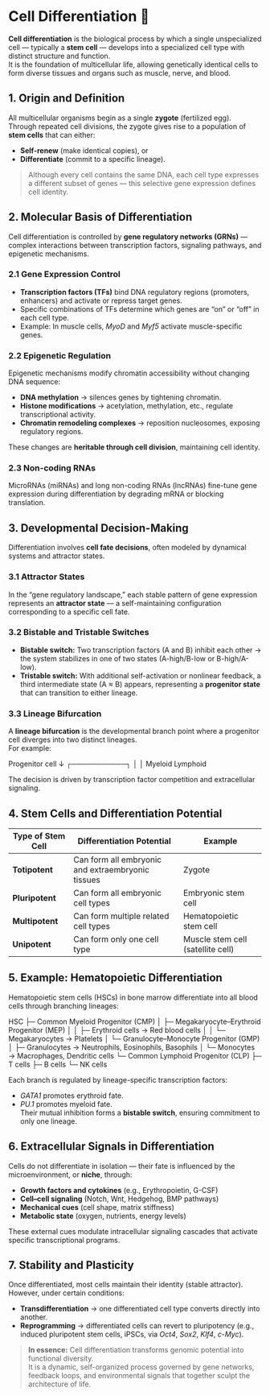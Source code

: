 # Cell Differentiation 🧬


**Cell differentiation** is the biological process by which a single unspecialized cell — typically a **stem cell** — develops into a specialized cell type with distinct structure and function.  
It is the foundation of multicellular life, allowing genetically identical cells to form diverse tissues and organs such as muscle, nerve, and blood.

## 1. Origin and Definition

All multicellular organisms begin as a single **zygote** (fertilized egg).  
Through repeated cell divisions, the zygote gives rise to a population of **stem cells** that can either:
- **Self-renew** (make identical copies), or  
- **Differentiate** (commit to a specific lineage).

> Although every cell contains the same DNA, each cell type expresses a different subset of genes — this selective gene expression defines cell identity.


## 2. Molecular Basis of Differentiation

Cell differentiation is controlled by **gene regulatory networks (GRNs)** — complex interactions between transcription factors, signaling pathways, and epigenetic mechanisms.

### 2.1 Gene Expression Control
- **Transcription factors (TFs)** bind DNA regulatory regions (promoters, enhancers) and activate or repress target genes.  
- Specific combinations of TFs determine which genes are “on” or “off” in each cell type.  
- Example: In muscle cells, *MyoD* and *Myf5* activate muscle-specific genes.

### 2.2 Epigenetic Regulation
Epigenetic mechanisms modify chromatin accessibility without changing DNA sequence:
- **DNA methylation** → silences genes by tightening chromatin.  
- **Histone modifications** → acetylation, methylation, etc., regulate transcriptional activity.  
- **Chromatin remodeling complexes** → reposition nucleosomes, exposing regulatory regions.

These changes are **heritable through cell division**, maintaining cell identity.

### 2.3 Non-coding RNAs
MicroRNAs (miRNAs) and long non-coding RNAs (lncRNAs) fine-tune gene expression during differentiation by degrading mRNA or blocking translation.

## 3. Developmental Decision-Making

Differentiation involves **cell fate decisions**, often modeled by dynamical systems and attractor states.

### 3.1 Attractor States
In the “gene regulatory landscape,” each stable pattern of gene expression represents an **attractor state** — a self-maintaining configuration corresponding to a specific cell fate.

### 3.2 Bistable and Tristable Switches
- **Bistable switch:** Two transcription factors (A and B) inhibit each other → the system stabilizes in one of two states (A-high/B-low or B-high/A-low).  
- **Tristable switch:** With additional self-activation or nonlinear feedback, a third intermediate state (A ≈ B) appears, representing a **progenitor state** that can transition to either lineage.

### 3.3 Lineage Bifurcation
A **lineage bifurcation** is the developmental branch point where a progenitor cell diverges into two distinct lineages.  
For example:

Progenitor cell
↓
┌───────────┐
│ │
Myeloid Lymphoid

The decision is driven by transcription factor competition and extracellular signaling.

## 4. Stem Cells and Differentiation Potential

| Type of Stem Cell | Differentiation Potential | Example |
|--------------------|---------------------------|----------|
| **Totipotent** | Can form all embryonic and extraembryonic tissues | Zygote |
| **Pluripotent** | Can form all embryonic cell types | Embryonic stem cell |
| **Multipotent** | Can form multiple related cell types | Hematopoietic stem cell |
| **Unipotent** | Can form only one cell type | Muscle stem cell (satellite cell) |


## 5. Example: Hematopoietic Differentiation

Hematopoietic stem cells (HSCs) in bone marrow differentiate into all blood cells through branching lineages:


HSC
├─ Common Myeloid Progenitor (CMP)
│ ├─ Megakaryocyte–Erythroid Progenitor (MEP)
│ │ ├─ Erythroid cells → Red blood cells
│ │ └─ Megakaryocytes → Platelets
│ └─ Granulocyte–Monocyte Progenitor (GMP)
│ ├─ Granulocytes → Neutrophils, Eosinophils, Basophils
│ └─ Monocytes → Macrophages, Dendritic cells
└─ Common Lymphoid Progenitor (CLP)
├─ T cells
├─ B cells
└─ NK cells

Each branch is regulated by lineage-specific transcription factors:
- *GATA1* promotes erythroid fate.  
- *PU.1* promotes myeloid fate.  
Their mutual inhibition forms a **bistable switch**, ensuring commitment to only one lineage.

## 6. Extracellular Signals in Differentiation

Cells do not differentiate in isolation — their fate is influenced by the microenvironment, or **niche**, through:
- **Growth factors and cytokines** (e.g., Erythropoietin, G-CSF)
- **Cell–cell signaling** (Notch, Wnt, Hedgehog, BMP pathways)
- **Mechanical cues** (cell shape, matrix stiffness)
- **Metabolic state** (oxygen, nutrients, energy levels)

These external cues modulate intracellular signaling cascades that activate specific transcriptional programs.

## 7. Stability and Plasticity

Once differentiated, most cells maintain their identity (stable attractor).  
However, under certain conditions:
- **Transdifferentiation** → one differentiated cell type converts directly into another.  
- **Reprogramming** → differentiated cells can revert to pluripotency (e.g., induced pluripotent stem cells, iPSCs, via *Oct4*, *Sox2*, *Klf4*, *c-Myc*).
> **In essence:** Cell differentiation transforms genomic potential into functional diversity.  
> It is a dynamic, self-organized process governed by gene networks, feedback loops, and environmental signals that together sculpt the architecture of life.

